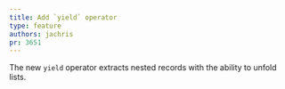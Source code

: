 ```yaml
---
title: Add `yield` operator
type: feature
authors: jachris
pr: 3651
---
```


The new `yield` operator extracts nested records with the ability to unfold
lists.
